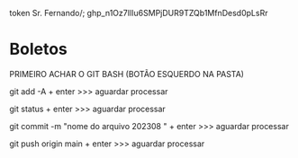 token Sr. Fernando/; 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

# Boletos 

PRIMEIRO ACHAR O GIT BASH (BOTÃO ESQUERDO NA PASTA)

git add -A  + enter   >>> aguardar processar


git status  + enter   >>> aguardar processar


git commit -m "nome do arquivo 202308 "  + enter    >>> aguardar processar



git push origin main  + enter    >>> aguardar processar




